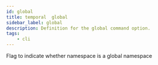 ```yaml
---
id: global
title: temporal  global
sidebar_label: global
description: Definition for the global command option.
tags:
	- cli
---
```

Flag to indicate whether namespace is a global namespace
